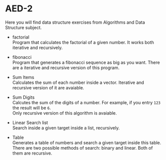 # AED-2
 Here you will find data structure exercises from Algorithms and Data Structure subject.
 
- factorial <br>
Program that calculates the factorial of a given number. It works both iterative and recursively.

- fibonacci <br>
Program that generates a fibonacci sequence as big as you want. There are a iterative and recursive version of this program.

- Sum Items <br>
Calculates the sum of each number inside a vector. Iterative and recursive version of it are avaiable.

- Sum Digits <br>
Calcutes the sum of the digits of a number. For example, if you entry `123` the result will be `6`.<br>
Only recursive version of this algorithm is avaiable.

- Linear Search list <br>
Search inside a given target inside a list, recursively.

- Table <br>
Generates a table of numbers and search a given target inside this table.<br>
There are two possible methods of search: binary and linear. Both of them are recursive.
